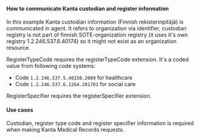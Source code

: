 #### How to communicate Kanta custodian and register information

In this example Kanta custodian information (Finnish rekisterinpitäjä) is communicated in agent.
It refers to organization via identifier, custodian registry is not part of finnish
SOTE-organization registry (it uses it's own registry 1.2.246.537.6.40174) so it might not exist as
an organization resource.

RegisterTypeCode requires the registerTypeCode extension. It's a coded value from following code systems:

* Code `1.2.246.537.5.40150.2009` for healthcare
* Code `1.2.246.537.6.1264.201701` for social care

RegisterSpecifier requires the registerSpecifier extension.

#### Use cases

Custodian, register type code and register specifier information is required when making Kanta 
Medical Records requests.
